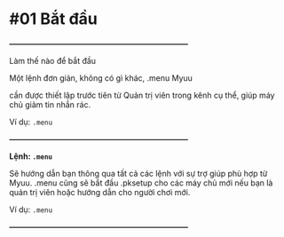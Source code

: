 # #01 Bắt đầu

~~**———————————————————————**~~

Làm thế nào để bắt đầu

Một lệnh đơn giản, không có gì khác, .menu Myuu

cần được thiết lập trước tiên từ Quản trị viên trong kênh cụ thể, giúp máy chủ giảm tin nhắn rác.

Ví dụ: ``.menu``

~~**———————————————————————**~~

__Lệnh: ``.menu``__

Sẽ hướng dẫn bạn thông qua tất cả các lệnh với sự trợ giúp phù hợp từ Myuu. .menu cũng sẽ bắt đầu .pksetup cho các máy chủ mới nếu bạn là quản trị viên hoặc hướng dẫn cho người chơi mới.

Ví dụ: ``.menu``

~~**———————————————————————**~~
